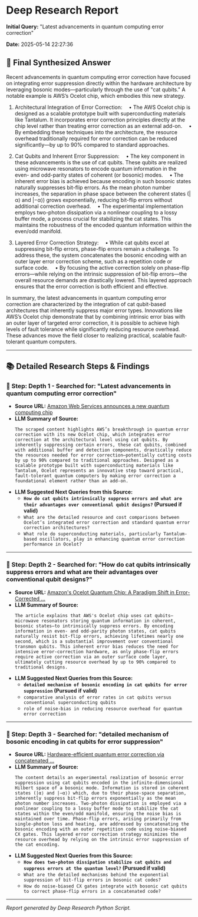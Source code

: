 # Deep Research Report

**Initial Query:** "Latest advancements in quantum computing error correction"

**Date:** 2025-05-14 22:27:36

## 🏁 Final Synthesized Answer

Recent advancements in quantum computing error correction have focused on integrating error suppression directly within the hardware architecture by leveraging bosonic modes—particularly through the use of "cat qubits." A notable example is AWS’s Ocelot chip, which embodies this new strategy.

1. Architectural Integration of Error Correction:
 • The AWS Ocelot chip is designed as a scalable prototype built with superconducting materials like Tantalum. It incorporates error correction principles directly at the chip level rather than treating error correction as an external add-on.
 • By embedding these techniques into the architecture, the resource overhead traditionally required for error correction can be reduced significantly—by up to 90% compared to standard approaches.

2. Cat Qubits and Inherent Error Suppression:
 • The key component in these advancements is the use of cat qubits. These qubits are realized using microwave resonators to encode quantum information in the even- and odd-parity states of coherent (or bosonic) modes.
 • The inherent error bias is achieved because encoding in such bosonic states naturally suppresses bit-flip errors. As the mean photon number increases, the separation in phase space between the coherent states (|α⟩ and |−α⟩) grows exponentially, reducing bit-flip errors without additional correction overhead.
 • The experimental implementation employs two-photon dissipation via a nonlinear coupling to a lossy buffer mode, a process crucial for stabilizing the cat states. This maintains the robustness of the encoded quantum information within the even/odd manifold.

3. Layered Error Correction Strategy:
 • While cat qubits excel at suppressing bit-flip errors, phase-flip errors remain a challenge. To address these, the system concatenates the bosonic encoding with an outer layer error correction scheme, such as a repetition code or surface code.
 • By focusing the active correction solely on phase-flip errors—while relying on the intrinsic suppression of bit-flip errors—the overall resource demands are drastically lowered. This layered approach ensures that the error correction is both efficient and effective.

In summary, the latest advancements in quantum computing error correction are characterized by the integration of cat qubit-based architectures that inherently suppress major error types. Innovations like AWS’s Ocelot chip demonstrate that by combining intrinsic error bias with an outer layer of targeted error correction, it is possible to achieve high levels of fault tolerance while significantly reducing resource overhead. These advances move the field closer to realizing practical, scalable fault-tolerant quantum computers.

---

## 📚 Detailed Research Steps & Findings

### 🔎 Step: Depth 1 - Searched for: "Latest advancements in quantum computing error correction"

- **Source URL:** [Amazon Web Services announces a new quantum computing chip](https://www.aboutamazon.com/news/aws/quantum-computing-aws-ocelot-chip)
- **LLM Summary of Source:**
  ```text
  The scraped content highlights AWS’s breakthrough in quantum error correction with its new Ocelot chip, which integrates error correction at the architectural level using cat qubits. By inherently suppressing certain errors, these cat qubits, combined with additional buffer and detection components, drastically reduce the resources needed for error correction—potentially cutting costs by up to 90% compared to traditional approaches. Designed as a scalable prototype built with superconducting materials like Tantalum, Ocelot represents an innovative step toward practical, fault-tolerant quantum computers by making error correction a foundational element rather than an add-on.
  ```
- **LLM Suggested Next Queries from this Source:**
  - **`How do cat qubits intrinsically suppress errors and what are their advantages over conventional qubit designs?` (Pursued if valid)**
  - `What are the detailed resource and cost comparisons between Ocelot’s integrated error correction and standard quantum error correction architectures?`
  - `What role do superconducting materials, particularly Tantalum-based oscillators, play in enhancing quantum error correction performance in Ocelot?`

---

### 🔎 Step: Depth 2 - Searched for: "How do cat qubits intrinsically suppress errors and what are their advantages over conventional qubit designs?"

- **Source URL:** [Amazon's Ocelot Quantum Chip: A Paradigm Shift in Error-Corrected ...](https://nehalmr.medium.com/amazons-ocelot-quantum-chip-a-paradigm-shift-in-error-corrected-quantum-computing-a8c9810d019e)
- **LLM Summary of Source:**
  ```text
  The article explains that AWS's Ocelot chip uses cat qubits—microwave resonators storing quantum information in coherent, bosonic states—to intrinsically suppress errors. By encoding information in even- and odd-parity photon states, cat qubits naturally resist bit-flip errors, achieving lifetimes nearly one second, which is a substantial improvement over conventional transmon qubits. This inherent error bias reduces the need for intensive error-correction hardware, as only phase-flip errors require active correction via an outer surface code layer, ultimately cutting resource overhead by up to 90% compared to traditional designs.
  ```
- **LLM Suggested Next Queries from this Source:**
  - **`detailed mechanism of bosonic encoding in cat qubits for error suppression` (Pursued if valid)**
  - `comparative analysis of error rates in cat qubits versus conventional superconducting qubits`
  - `role of noise-bias in reducing resource overhead for quantum error correction`

---

### 🔎 Step: Depth 3 - Searched for: "detailed mechanism of bosonic encoding in cat qubits for error suppression"

- **Source URL:** [Hardware-efficient quantum error correction via concatenated ...](https://www.nature.com/articles/s41586-025-08642-7)
- **LLM Summary of Source:**
  ```text
  The content details an experimental realization of bosonic error suppression using cat qubits encoded in the infinite-dimensional Hilbert space of a bosonic mode. Information is stored in coherent states (|α⟩ and |−α⟩) which, due to their phase-space separation, inherently suppress bit-flip errors exponentially as the mean photon number increases. Two-photon dissipation is employed via a nonlinear coupling to a lossy buffer mode to stabilize the cat states within the even/odd manifold, ensuring the noise bias is maintained over time. Phase-flip errors, arising primarily from single-photon loss and heating, are addressed by concatenating the bosonic encoding with an outer repetition code using noise-biased CX gates. This layered error correction strategy minimizes the resource overhead by relying on the intrinsic error suppression of the cat encoding.
  ```
- **LLM Suggested Next Queries from this Source:**
  - **`How does two-photon dissipation stabilize cat qubits and suppress errors at the quantum level?` (Pursued if valid)**
  - `What are the detailed mechanisms behind the exponential suppression of bit-flip errors in bosonic cat codes?`
  - `How do noise-biased CX gates integrate with bosonic cat qubits to correct phase-flip errors in a concatenated code?`

---



*Report generated by Deep Research Python Script.*
